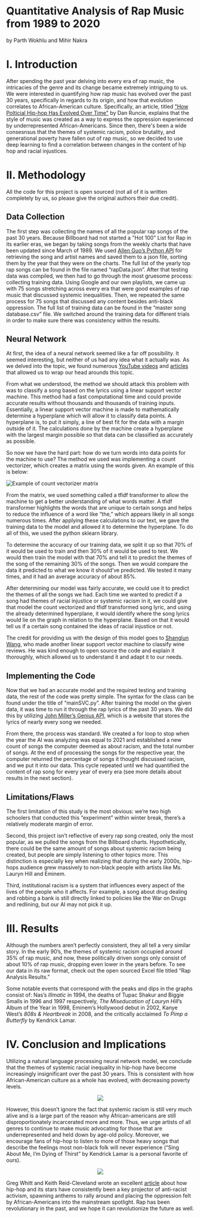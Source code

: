 # Quantitative Analysis of Rap Music from 1989 to 2020

by Parth Wokhlu and Mihir Nakra 

# I. Introduction

After spending the past year delving into every era of rap music, the intricacies of the genre and its change became extremely intriguing to us. We were interested in quantifying how rap music has evolved over the past 30 years, specifically in regards to its origin, and how that evolution correlates to African-American culture. Specifically, an article, titled ["How Polticial Hip-hop Has Evolved Over Time"](https://trapital.co/2019/08/28/how-political-hip-hop-has-evolved-over-time/) by Dan Runcie, explains that the style of music was created as a way to express the oppression experienced by underrepresented African-Americans. Since then, there's been a wide consesnsus that the themes of systemic racism, police brutality, and generational poverty have fallen out of rap music, so we decided to use deep learning to find a correlation between changes in the content of hip hop and racial injustices.


# II. Methodology

All the code for this project is open sourced (not all of it is written completely by us, so please give the original authors their due credit).

## Data Collection
The first step was collecting the names of all the popular rap songs of the past 30 years. Because Billboard had not started a "Hot 100" List for Rap in its earlier eras, we began by taking songs from the weekly charts that have been updated since March of 1989. We used [Allen Guo’s Python API](https://github.com/guoguo12/billboard-charts) for retrieving the song and artist names and saved them to a json file, sorting them by the year that they were on the charts. The full list of the yearly top rap songs can be found in the file named “rapData.json”. 
After that testing data was compiled, we then had to go through the most gruesome process: collecting training data. Using Google and our own playlists, we came up with 75 songs stretching across every era that were good examples of rap music that discussed systemic inequalities. Then, we repeated the same process for 75 songs that discussed any content besides anti-black oppression. The full list of training data can be found in the “master song database.csv” file. We switched around the training data for different trials in order to make sure there was consistency within the results. 

## Neural Network
At first, the idea of a neural network seemed like a far off possibility. It seemed interesting, but neither of us had any idea what it actually was. As we delved into the topic, we found numerous [YouTube videos](https://www.youtube.com/watch?v=aircAruvnKk&feature=youtu.be) and [articles](https://news.codecademy.com/taylor-swift-lyrics-machine-learning/) that allowed us to wrap our head arounds this topic. 

From what we understood, the method we should attack this problem with was to classify a song based on the lyrics using a linear support vector machine. This method had a fast computational time and could provide accurate results without thousands and thousands of training inputs. Essentially, a linear support vector machine is made to mathematically determine a hyperplane which will allow it to classify data points. A hyperplane is, to put it simply, a line of best fit for the data with a margin outside of it. The calculations done by the machine create a hyperplane with the largest margin possible so that data can be classified as accurately as possible. 

So now we have the hard part: how do we turn words into data points for the machine to use? The method we used was implementing a count vectorizer, which creates a matrix using the words given. An example of this is below:

![Example of count vectorizer matrix](https://kavita-ganesan.com/wp-content/uploads/how-hashingvectorizer-works.png)

From the matrix, we used something called a tfidf transformer to allow the machine to get a better understanding of what words matter. A tfidf transformer highlights the words that are unique to certain songs and helps to reduce the influence of a word like “the,” which appears likely in all songs numerous times. After applying these calculations to our text, we gave the training data to the model and allowed it to determine the hyperplane. To do all of this, we used the python sklearn library.

To determine the accuracy of our training data, we split it up so that 70% of it would be used to train and then 30% of it would be used to test. We would then train the model with that 70% and tell it to predict the themes of the song of the remaining 30% of the songs. Then we would compare the data it predicted to what we know it should’ve predicted. We tested it many times, and it had an average accuracy of about 85%. 

After determining our model was fairly accurate, we could use it to predict the themes of all the songs we had. Each time we wanted to predict if a song had themes of racial injustice or systemic racism in it, we could give that model the count vectorized and tfidf transformed song lyric, and using the already determined hyperplane, it would identify where the song lyrics would lie on the graph in relation to the hyperplane. Based on that it would tell us if a certain song contained the ideas of racial injustice or not. 

The credit for providing us with the design of this model goes to [Shanglun Wang](https://www.toptal.com/machine-learning/nlp-tutorial-text-classification), who made another linear support vector machine to classify wine reviews. He was kind enough to open source the code and explain it thoroughly, which allowed us to understand it and adapt it to our needs.


## Implementing the Code
Now that we had an accurate model and the required testing and training data, the rest of the code was pretty simple. The syntax for the class can be found under the title of “mainSVC.py”. After training the model on the given data, it was time to run it through the rap lyrics of the past 30 years. We did this by utilizing [John Miller’s Genius API](https://github.com/johnwmillr/LyricsGenius), which is a website that stores the lyrics of nearly every song we needed. 

From there, the process was standard. We created a for loop to stop when the year the AI was analyzing was equal to 2021 and established a new count of songs the computer deemed as about racism, and the total number of songs. At the end of processing the songs for the respective year, the computer returned the percentage of songs it thought discussed racism, and we put it into our data. This cycle repeated until we had quantified the content of rap song for every year of every era (see more details about results in the next section). 

## Limitations/Flaws
The first limitation of this study is the most obvious: we’re two high schoolers that conducted this “experiment” within winter break, there’s a relatively moderate margin of error.

Second, this project isn’t reflective of every rap song created, only the most popular, as we pulled the songs from the Billboard charts. Hypothetically, there could be the same amount of songs about systemic racism being created, but people are simply listening to other topics more. This distinction is especially key when realizing that during the early 2000s, hip-hops audience grew massively to non-black people with artists like Ms. Lauryn Hill and Eminem. 

Third, institutional racism is a system that influences every aspect of the lives of the people who it affects. For example, a song about drug dealing and robbing a bank is still directly linked to policies like the War on Drugs and redlining, but our AI may not pick it up.


# III. Results
Although the numbers aren’t perfectly consistent, they all tell a very similar story. In the early 90’s, the themes of systemic racism occupied around 35% of rap music, and now, these politically driven songs only consist of about 10% of rap music, dropping even lower in the years before. To see our data in its raw format, check out the open sourced Excel file titled “Rap Analysis Results.” 

Some notable events that correspond with the peaks and dips in the graphs consist of: Nas’s *Illmatic* in 1994, the deaths of Tupac Shakur and Biggie Smalls in 1996 and 1997 respectively, *The Miseducation of Lauryn Hill*’s Album of the Year in 1998, Eminem’s Hollywood debut in 2002, Kanye West’s *808s & Heartbreak* in 2008, and the critically acclaimed *To Pimp a Butterfly* by Kendrick Lamar. 


# IV. Conclusion and Implications 
Utilizing a natural language processing neural network model, we conclude that the themes of systemic racial inequality in hip-hop have become increasingly insignificant over the past 30 years. This is consistent with how African-American culture as a whole has evolved, with decreasing poverty levels.

<p align="center">
  <img src="https://www.whitehouse.gov/wp-content/uploads/2019/09/Figure-1.-Poverty-Rates-by-Race-and-Ethnicity-1966-2018-820x490.png">
</p>

However, this doesn’t ignore the fact that systemic racism is still very much alive and is a large part of the reason why African-americans are still disproportionately  incarcerated more and more. Thus, we urge artists of all genres to continue to make music advocating for those that are underrepresented and held down by age-old policy. Moreover, we encourage fans of hip-hop to listen to more of those heavy songs that describe the feelings most non-black folk will never experience (“Sing About Me, I’m Dying of Thirst” by Kendrick Lamar is a personal favorite of ours). 

<p align="center">
  <img src="https://www.pewresearch.org/wp-content/uploads/2014/07/incarceration1.jpg">
</p>

Greg Whitt and Keith Reid-Cleveland wrote an excellent [article](https://uproxx.com/music/hip-hop-social-justice-intersection/) about how hip-hop and its stars have consistently been a key projector of anti-racist activism, spawning anthems to rally around and placing the oppression felt by African-Americans into the mainstream spotlight. Rap has been revolutionary in the past, and we hope it can revolutionize the future as well.







